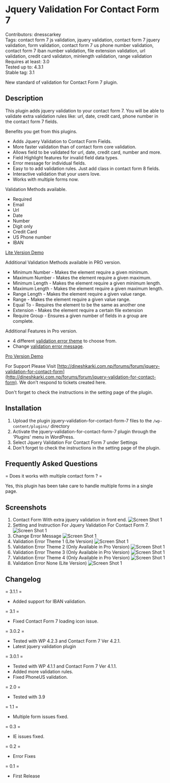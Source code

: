 # Jquery Validation For Contact Form 7<br>
Contributors: dnesscarkey<br>
Tags: contact form 7 js validation, jquery validation, contact form 7 jquery validation, form validation, contact form 7 us phone number validation, contact form 7 iban number validation, file extension validation, url validation, credit card validaton, minlength validation, range validation<br>
Requires at least: 3.0<br>
Tested up to: 4.3.1<br>
Stable tag: 3.1<br>

New standard of validation for Contact Form 7 plugin.

## Description
This plugin adds jquery validation to your contact form 7. You will be able to validate extra validation rules like: url, date, credit card, phone number in the contact form 7 fields.

Benefits you get from this plugins.

* Adds Jquery Validation to Contact Form Fields.
* More faster validation than of contact form core validation.
* Allows field to be validated for url, date, credit card, number and more.
* Field Highlight features for invalid field data types.
* Error message for individual fields.
* Easy to to add validation rules. Just add class in contact form 8 fields.
* Interactive validation that your users love.
* Works with multiple forms now.

Validation Methods available.

* Required
* Email
* Url
* Date
* Number
* Digit only
* Credit Card
* US Phone number
* IBAN

[Lite Version Demo](http://dnesscarkey.com/jquery-validation/lite-version-demo/)

Additional Validation Methods available in PRO version.

* Minimum Number - Makes the element require a given minimum.
* Maximum Number - Makes the element require a given maximum.
* Minimum Length - Makes the element require a given minimum length.
* Maximum Length - Makes the element require a given maximum length.
* Range Length - Makes the element require a given value range.
* Range - Makes the element require a given value range.
* Equal To - Requires the element to be the same as another one
* Extension - Makes the element require a certain file extension
* Require Group - Ensures a given number of fields in a group are complete.

Additional Features in Pro version.

* 4 different [validation error theme](http://dnesscarkey.com/jquery-validation/validation-error-theme/) to choose from.
* Change [validation error message](http://dnesscarkey.com/jquery-validation/change-error-message/).

[Pro Version Demo](http://dnesscarkey.com/jquery-validation/pro-version-demo/)

For Support Please Visit [http://dineshkarki.com.np/forums/forum/jquery-validation-for-contact-form](http://dineshkarki.com.np/forums/forum/jquery-validation-for-contact-form). We don't respond to tickets created here.

Don't forget to check the instructions in the setting page of the plugin.

## Installation

1. Upload the plugin jquery-validation-for-contact-form-7 files to the `/wp-content/plugins/` directory
1. Activate the jquery-validation-for-contact-form-7 plugin through the 'Plugins' menu in WordPress.
1. Select Jquery Validation For Contact Form 7 under Settings
1. Don't forget to check the instructions in the setting page of the plugin.

## Frequently Asked Questions

= Does it works with multiple contact form ? =

Yes, this plugin has been take care to handle multiple forms in a single page.

## Screenshots

1. Contact Form With extra jquery validation in front end.
![Screen Shot 1](screenshot-1.png "Screen Shot 1")
1. Setting and Instruction For Jquery Validation For Contact Form 7.
![Screen Shot 1](screenshot-2.png "Screen Shot 2")
1. Change Error Message
![Screen Shot 1](screenshot-3.png "Screen Shot 3")
1. Validation Error Theme 1 (Lite Version)
![Screen Shot 1](screenshot-4.png "Screen Shot 4")
1. Validation Error Theme 2 (Only Available in Pro Version)
![Screen Shot 1](screenshot-5.png "Screen Shot 5")
1. Validation Error Theme 3 (Only Available in Pro Version)
![Screen Shot 1](screenshot-6.png "Screen Shot 6")
1. Validation Error Theme 4 (Only Available in Pro Version)
![Screen Shot 1](screenshot-7.png "Screen Shot 7")
1. Validation Error None (Lite Version)
![Screen Shot 1](screenshot-8.png "Screen Shot 8")

## Changelog

= 3.1.1 =

* Added support for IBAN validation.

= 3.1 =

* Fixed Contact Form 7 loading icon issue.

= 3.0.2 =

* Tested with WP 4.2.3 and Contact Form 7 Ver 4.2.1.
* Latest jquery validation plugin

= 3.0.1 =

* Tested with WP 4.1.1 and Contact Form 7 Ver 4.1.1.
* Added more validation rules.
* Fixed PhoneUS validation.

= 2.0 =

* Tested with 3.9

= 1.1 =

* Multiple form issues fixed.

= 0.3 =

* IE issues fixed.

= 0.2 =

* Error Fixes

= 0.1 =

* First Release